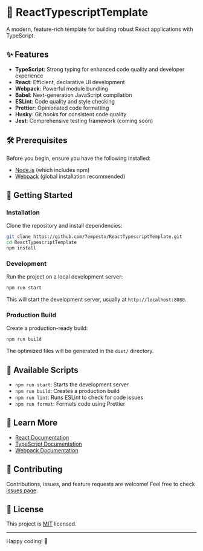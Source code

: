 # 🚀 ReactTypescriptTemplate

A modern, feature-rich template for building robust React applications with TypeScript.

## ✨ Features

- **TypeScript**: Strong typing for enhanced code quality and developer experience
- **React**: Efficient, declarative UI development
- **Webpack**: Powerful module bundling
- **Babel**: Next-generation JavaScript compilation
- **ESLint**: Code quality and style checking
- **Prettier**: Opinionated code formatting
- **Husky**: Git hooks for consistent code quality
- **Jest**: Comprehensive testing framework (coming soon)

## 🛠️ Prerequisites

Before you begin, ensure you have the following installed:

- [Node.js](https://nodejs.org/) (which includes npm)
- [Webpack](https://webpack.js.org/) (global installation recommended)

## 🚀 Getting Started

### Installation

Clone the repository and install dependencies:

```bash
git clone https://github.com/7empestx/ReactTypescriptTemplate.git
cd ReactTypescriptTemplate
npm install
```

### Development

Run the project on a local development server:

```bash
npm run start
```

This will start the development server, usually at `http://localhost:8080`.

### Production Build

Create a production-ready build:

```bash
npm run build
```

The optimized files will be generated in the `dist/` directory.

## 🧰 Available Scripts

- `npm run start`: Starts the development server
- `npm run build`: Creates a production build
- `npm run lint`: Runs ESLint to check for code issues
- `npm run format`: Formats code using Prettier

## 📘 Learn More

- [React Documentation](https://reactjs.org/docs/getting-started.html)
- [TypeScript Documentation](https://www.typescriptlang.org/docs/)
- [Webpack Documentation](https://webpack.js.org/concepts/)

## 🤝 Contributing

Contributions, issues, and feature requests are welcome! Feel free to check [issues page](https://github.com/yourusername/ReactTypescriptTemplate/issues).

## 📝 License

This project is [MIT](https://opensource.org/licenses/MIT) licensed.

---

Happy coding! 🎉
